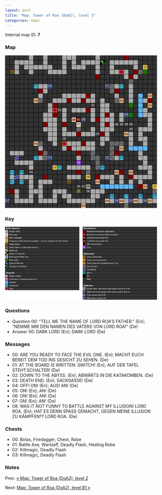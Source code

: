 ```yaml
---
layout: post
title: "Map: Tower of Roa (DoA2), level 3"
categories: maps
---
```


Internal map ID: __7__

### Map

![Dungeons of Avalon II, tower level 3 map](../images/doa2-t3.png "Tower level 3 map")

### Key

![Dungeons of Avalon II, map key](../images/doa2-key.png "Map key")

### Questions

* Question 00: "TELL ME THE NAME OF LORD ROA'S FATHER." (En);
  "NEMME MIR DEN NAMEN DES VATERS VON LORD ROA!" (De)
* Answer 00: DARK LORD (En);
  DARK LORD (De)

### Messages

* 00: ARE YOU READY TO FACE THE EVIL ONE. (En);
  MACHT EUCH BEREIT DEM TOD INS GESICHT ZU SEHEN. (De)
* 01: AT THE BOARD IS WRITTEN: SWITCH! (En);
  AUF DER TAFEL STEHT:SCHALTER! (De)
* 02: DOWN TO THE ABYSS. (En);
  ABW&Auml;RTS IN DIE KATAKOMBEN. (De)
* 03: DEATH END. (En);
  SACKGASSE! (De)
* 04: OFF! ON! (En);
  AUS! AN! (De)
* 05: ON! (En);
  AN! (De)
* 06: ON! (En);
  AN! (De)
* 07: ON! (En);
  AN! (De)
* 08: WAS IT NOT FUNNY TO BATTLE AGAINST MY ILLUSION! LORD ROA. (En);
  HAT ES DENN SPASS GEMACHT, GEGEN MEINE ILLUSION ZU K&Auml;MPFEN?? LORD ROA. (De)

### Chests

* 00: Bolas, Firedagger, Chest, Robe
* 01: Battle Axe, Warstaff, Deadly Flash, Healing Robe
* 02: Killmagic, Deadly Flash
* 03: Killmagic, Deadly Flash

### Notes


Prev: [&laquo; Map: Tower of Roa (DoA2), level 2](doa2-tower2.html)

Next: [Map: Tower of Roa (DoA2), level B1 &raquo;](doa2-tower-b1.html)
